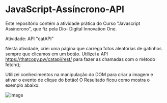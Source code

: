 # JavaScript-Assíncrono-API
Este repositório contém a atividade prática do Curso "Javascript Assíncrono", que fiz pela Dio- Digital Innovation One.

Atividade: API "catAPI"

Nesta atividade, criei uma página que carrega fotos aleatórias de gatinhos sempre que clicamos em um botão.
Utilizei a API https://thatcopy.pw/catapi/rest/ para fazer as chamadas com o método fetch();

Utilizei conhecimentos na manipulação do DOM para criar a imagem e ativar o evento de clique do botão!
O Resultado ficou como mostra o exemplo abaixo:

![image](https://user-images.githubusercontent.com/53845107/167895186-3515230a-a942-4a82-a750-ffde08bc96df.png)
